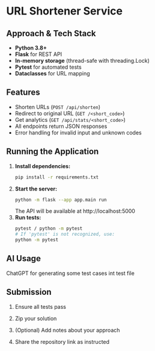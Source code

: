 # URL Shortener Service

## Approach & Tech Stack

- **Python 3.8+**
- **Flask** for REST API
- **In-memory storage** (thread-safe with threading.Lock)
- **Pytest** for automated tests
- **Dataclasses** for URL mapping


## Features

- Shorten URLs (`POST /api/shorten`)
- Redirect to original URL (`GET /<short_code>`)
- Get analytics (`GET /api/stats/<short_code>`)
- All endpoints return JSON responses
- Error handling for invalid input and unknown codes

## Running the Application

1. **Install dependencies:**
   ```bash
   pip install -r requirements.txt
   ```
2. **Start the server:**
   ```bash
   python -m flask --app app.main run
   ```
   The API will be available at http://localhost:5000
3. **Run tests:**
   ```bash
   pytest / python -m pytest
   # If 'pytest' is not recognized, use:
   python -m pytest
   ```
<!-- 
## Example Usage

**Shorten a URL:**

```bash
curl -X POST http://localhost:5000/api/shorten \
  -H "Content-Type: application/json" \
  -d '{"url": "https://www.example.com/very/long/url"}'
```

**Redirect:**

```bash
curl -L http://localhost:5000/abc123
```

**Get analytics:**

```bash
curl http://localhost:5000/api/stats/abc123
``` -->

## AI Usage

ChatGPT  for generating some test cases int test file

## Submission

1. Ensure all tests pass
2. Zip your solution
3. (Optional) Add notes about your approach
4. Share the repository link as instructed

   ```

   ```
